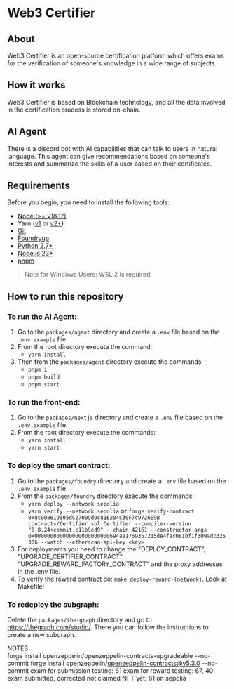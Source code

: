 # Web3 Certifier

## About
Web3 Certifier is an open-source certification platform which offers exams for the verification of someone's knowledge in a wide range of subjects.

## How it works
Web3 Certifier is based on Blockchain technology, and all the data involved in the certification process is stored on-chain.

## AI Agent
There is a discord bot with AI capabilities that can talk to users in natural language. This agent can give recommendations based on someone's interests and summarize the skills of a user based on their certificates.

## Requirements
Before you begin, you need to install the following tools:

- [Node (>= v18.17)](https://nodejs.org/en/download/)
- Yarn ([v1](https://classic.yarnpkg.com/en/docs/install/) or [v2+](https://yarnpkg.com/getting-started/install))
- [Git](https://git-scm.com/downloads)
- [Foundryup](https://book.getfoundry.sh/getting-started/installation)
- [Python 2.7+](https://www.python.org/downloads/)
- [Node.js 23+](https://docs.npmjs.com/downloading-and-installing-node-js-and-npm)
- [pnpm](https://pnpm.io/installation)

> Note for Windows Users: WSL 2 is required.


## How to run this repository
### To run the AI Agent:
1. Go to the `packages/agent` directory and create a `.env` file based on the `.env.example` file.
2. From the root directory execute the command: 
   - `yarn install`
3. Then from the `packages/agent` directory execute the commands:
   - `pnpm i`
   - `pnpm build`
   - `pnpm start`

### To run the front-end:
1. Go to the `packages/nextjs` directory and create a `.env` file based on the `.env.example` file.
2. From the root directory execute the commands: 
   - `yarn install`
   - `yarn start`

### To deploy the smart contract:
1. Go to the `packages/foundry` directory and create a `.env` file based on the `.env.example` file.
2. From the `packages/foundry` directory execute the commands: 
   - `yarn deploy --network sepolia`
   - `yarn verify --network sepolia` or `forge verify-contract 0x8c008619305dC27009d0c81E204C30F7c9726E9B contracts/Certifier.sol:Certifier --compiler-version "0.8.24+commit.e11b9ed9" --chain 42161 --constructor-args 0x000000000000000000000000694aa1769357215de4fac081bf1f309adc325306 --watch --etherscan-api-key <key>`
3. For deployments you need to change the "DEPLOY_CONTRACT", "UPGRADE_CERTIFIER_CONTRACT", "UPGRADE_REWARD_FACTORY_CONTRACT" and the proxy addresses in the .env file.
4. To verify the reward contract do: `make deploy-reward-{network}`. Look at Makefile!

### To redeploy the subgraph:
Delete the `packages/the-graph` directory and go to <a href="https://thegraph.com/studio/">https://thegraph.com/studio/</a>. There you can follow the instructions to create a new subgraph.


NOTES  
forge install openzeppelin/openzeppelin-contracts-upgradeable --no-commit
forge install openzeppelin/openzeppelin-contracts@v5.3.0 --no-commit
exam for submission testing: 61
exam for reward testing: 67, 40
exam submitted, corrected not claimed NFT yet: 61 on sepolia